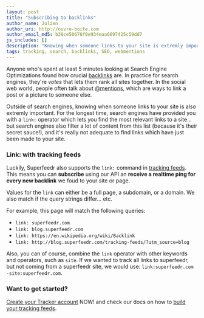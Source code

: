 ```yaml
---
layout: post
title: "Subscribing to backlinks"
author_name: Julien
author_uri: http://ouvre-boite.com
author_email_md5: b30ce50678f0e934eaa6697425c59dd7
js_includes: []
description: "Knowing when someone links to your site is extremly important for SEO, but also community management. Tracking feeds let you do that very easily"
tags: tracking, search, backlinks, SEO, webmentions
---
```


Anyone who's spent at least 5 minutes looking at Search Engine Optimizations found how crucial [backlinks](https://en.wikipedia.org/wiki/Backlink) are. In practice for search engines, they're *votes* that lets them rank all sites together. In the social web world, people often talk about [@mentions](http://en.wikipedia.org/wiki/Mention_%28blogging%29), which are ways to link a post or a picture to someone else. 

Outside of search engines, knowing when someone links to your site is also extremly important. For the longest time, search engines have provided you with a `link:` operator which lets you find the most relevant links to a site... but search engines also filter a lot of content from this list (because it's their secret sauce!), and it's really not adequate to find links which have just been made to your site.

### Link: with tracking feeds

Luckily, Superfeedr also supports the `link:` command in [tracking feeds](http://blog.superfeedr.com/tracking-feeds/). This means you can **subscribe** using our API an **receive a realtime ping for every new backlink** we foud to your site or page.

Values for the `link` can either be a full page, a subdomain, or a domain. We also match if the query strings differ... etc.

For example, this page will match the following queries:

* `link: superfeedr.com`
* `link: blog.superfeedr.com`
* `link: https://en.wikipedia.org/wiki/Backlink`
* `link: http://blog.superfeedr.com/tracking-feeds/?utm_source=blog`

Also, you can of course, combine the `link` operator with other keywords and operators, such as `site`. If we wanted to track all links to superfeedr, but not coming from a superfeedr site, we would use: `link:superfeedr.com -site:superfeedr.com`.

### Want to get started? 

[Create your Tracker account](https://superfeedr.com/tracker) NOW! and check our docs on how to [build your tracking feeds](http://documentation.superfeedr.com/trackers.html#building-track-feeds).



